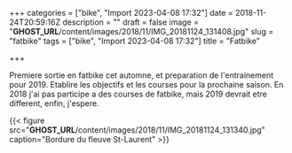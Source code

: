 +++
categories = ["bike", "Import 2023-04-08 17:32"]
date = 2018-11-24T20:59:16Z
description = ""
draft = false
image = "__GHOST_URL__/content/images/2018/11/IMG_20181124_131408.jpg"
slug = "fatbike"
tags = ["bike", "Import 2023-04-08 17:32"]
title = "Fatbike"

+++


Premiere sortie en fatbike cet automne, et preparation de l'entrainement pour 2019. Etablire les objectifs et les courses pour la prochaine saison. En 2018 j'ai pas participe a des courses de fatbike, mais 2019 devrait etre different, enfin, j'espere.

{{< figure src="__GHOST_URL__/content/images/2018/11/IMG_20181124_131340.jpg" caption="Bordure du fleuve St-Laurent" >}}



